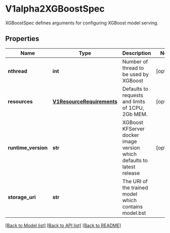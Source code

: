 # V1alpha2XGBoostSpec

XGBoostSpec defines arguments for configuring XGBoost model serving.
## Properties
Name | Type | Description | Notes
------------ | ------------- | ------------- | -------------
**nthread** | **int** | Number of thread to be used by XGBoost | [optional] 
**resources** | [**V1ResourceRequirements**](V1ResourceRequirements.md) | Defaults to requests and limits of 1CPU, 2Gb MEM. | [optional] 
**runtime_version** | **str** | XGBoost KFServer docker image version which defaults to latest release | [optional] 
**storage_uri** | **str** | The URI of the trained model which contains model.bst | 

[[Back to Model list]](../README.md#documentation-for-models) [[Back to API list]](../README.md#documentation-for-api-endpoints) [[Back to README]](../README.md)


